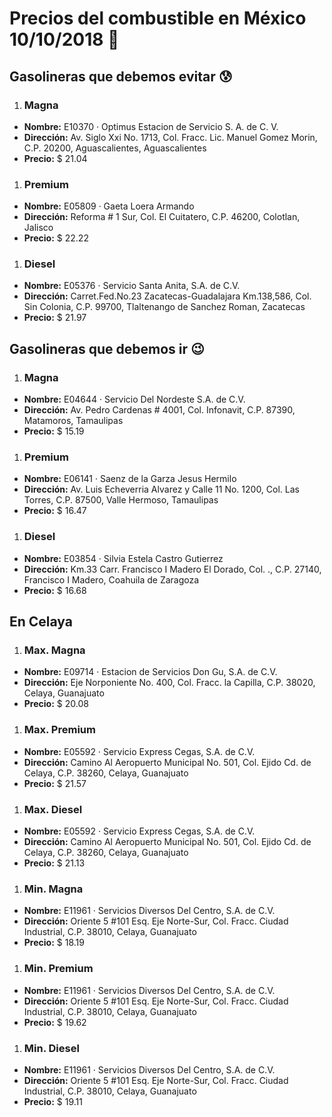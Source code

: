 # Precios del combustible en México 10/10/2018 :car:

## Gasolineras que debemos evitar :cold_sweat:
1. ### Magna
  * **Nombre:** E10370 · Optimus Estacion de Servicio S. A. de C. V.
  * **Dirección:** Av. Siglo Xxi No. 1713, Col. Fracc. Lic. Manuel Gomez Morin, C.P. 20200, Aguascalientes, Aguascalientes
  * **Precio:** $ 21.04

1. ### Premium
  * **Nombre:** E05809 · Gaeta Loera Armando
  * **Dirección:** Reforma # 1 Sur, Col. El Cuitatero, C.P. 46200, Colotlan, Jalisco
  * **Precio:** $ 22.22

1. ### Diesel
  * **Nombre:** E05376 · Servicio Santa Anita, S.A. de C.V.
  * **Dirección:** Carret.Fed.No.23 Zacatecas-Guadalajara Km.138,586, Col. Sin Colonia, C.P. 99700, Tlaltenango de Sanchez Roman, Zacatecas
  * **Precio:** $ 21.97


## Gasolineras que debemos ir :wink:
1. ### Magna
  * **Nombre:** E04644 · Servicio Del Nordeste S.A. de C.V.
  * **Dirección:** Av. Pedro Cardenas # 4001, Col. Infonavit, C.P. 87390, Matamoros, Tamaulipas
  * **Precio:** $ 15.19

1. ### Premium
  * **Nombre:** E06141 · Saenz de la Garza Jesus Hermilo
  * **Dirección:** Av. Luis Echeverria Alvarez y Calle 11 No. 1200, Col. Las Torres, C.P. 87500, Valle Hermoso, Tamaulipas
  * **Precio:** $ 16.47

1. ### Diesel
  * **Nombre:** E03854 · Silvia Estela Castro Gutierrez                                                                                          
  * **Dirección:** Km.33 Carr. Francisco I Madero El Dorado, Col. ., C.P. 27140, Francisco I Madero, Coahuila de Zaragoza
  * **Precio:** $ 16.68


## En Celaya
1. ### Max. Magna
  * **Nombre:** E09714 · Estacion de Servicios Don Gu, S.A. de C.V.
  * **Dirección:** Eje Norponiente No. 400, Col. Fracc. la Capilla, C.P. 38020, Celaya, Guanajuato
  * **Precio:** $ 20.08

1. ### Max. Premium
  * **Nombre:** E05592 · Servicio Express Cegas, S.A. de C.V.
  * **Dirección:** Camino Al Aeropuerto Municipal No. 501, Col. Ejido Cd. de Celaya, C.P. 38260, Celaya, Guanajuato
  * **Precio:** $ 21.57

1. ### Max. Diesel
  * **Nombre:** E05592 · Servicio Express Cegas, S.A. de C.V.
  * **Dirección:** Camino Al Aeropuerto Municipal No. 501, Col. Ejido Cd. de Celaya, C.P. 38260, Celaya, Guanajuato
  * **Precio:** $ 21.13

1. ### Min. Magna
  * **Nombre:** E11961 · Servicios Diversos Del Centro, S.A. de C.V.
  * **Dirección:** Oriente 5 #101 Esq. Eje Norte-Sur, Col. Fracc. Ciudad Industrial, C.P. 38010, Celaya, Guanajuato
  * **Precio:** $ 18.19

1. ### Min. Premium
  * **Nombre:** E11961 · Servicios Diversos Del Centro, S.A. de C.V.
  * **Dirección:** Oriente 5 #101 Esq. Eje Norte-Sur, Col. Fracc. Ciudad Industrial, C.P. 38010, Celaya, Guanajuato
  * **Precio:** $ 19.62

1. ### Min. Diesel
  * **Nombre:** E11961 · Servicios Diversos Del Centro, S.A. de C.V.
  * **Dirección:** Oriente 5 #101 Esq. Eje Norte-Sur, Col. Fracc. Ciudad Industrial, C.P. 38010, Celaya, Guanajuato
  * **Precio:** $ 19.11